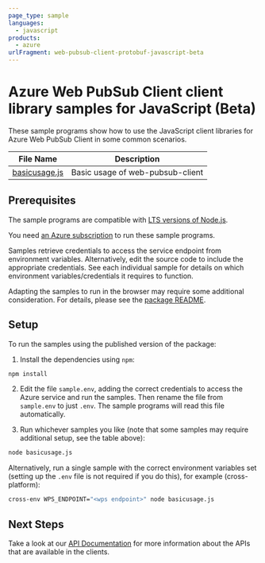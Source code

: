 ```yaml
---
page_type: sample
languages:
  - javascript
products:
  - azure
urlFragment: web-pubsub-client-protobuf-javascript-beta
---
```


# Azure Web PubSub Client client library samples for JavaScript (Beta)

These sample programs show how to use the JavaScript client libraries for Azure Web PubSub Client in some common scenarios.

| **File Name**               | **Description**                  |
| --------------------------- | -------------------------------- |
| [basicusage.js][basicusage] | Basic usage of web-pubsub-client |

## Prerequisites

The sample programs are compatible with [LTS versions of Node.js](https://github.com/nodejs/release#release-schedule).

You need [an Azure subscription][freesub] to run these sample programs.

Samples retrieve credentials to access the service endpoint from environment variables. Alternatively, edit the source code to include the appropriate credentials. See each individual sample for details on which environment variables/credentials it requires to function.

Adapting the samples to run in the browser may require some additional consideration. For details, please see the [package README][package].

## Setup

To run the samples using the published version of the package:

1. Install the dependencies using `npm`:

```bash
npm install
```

2. Edit the file `sample.env`, adding the correct credentials to access the Azure service and run the samples. Then rename the file from `sample.env` to just `.env`. The sample programs will read this file automatically.

3. Run whichever samples you like (note that some samples may require additional setup, see the table above):

```bash
node basicusage.js
```

Alternatively, run a single sample with the correct environment variables set (setting up the `.env` file is not required if you do this), for example (cross-platform):

```bash
cross-env WPS_ENDPOINT="<wps endpoint>" node basicusage.js
```

## Next Steps

Take a look at our [API Documentation][apiref] for more information about the APIs that are available in the clients.

[basicusage]: https://github.com/Azure/azure-sdk-for-js/blob/main/sdk/web-pubsub/web-pubsub-client-protobuf/samples/v1-beta/javascript/basicusage.js
[apiref]: https://learn.microsoft.com/javascript/api/@azure/web-pubsub-client-protobuf?view=azure-node-preview
[freesub]: https://azure.microsoft.com/free/
[package]: https://github.com/Azure/azure-sdk-for-js/tree/main/sdk/web-pubsub/web-pubsub-client-protobuf/README.md
